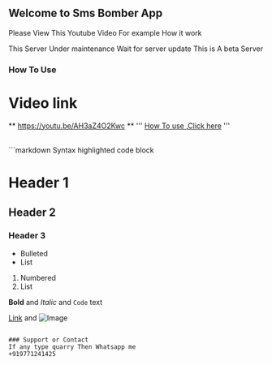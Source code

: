 ## Welcome to Sms Bomber App
Please View This Youtube Video
For example How it work

This Server Under maintenance
Wait for server update 
This is A beta Server

### How To Use
# Video link
** https://youtu.be/AH3aZ4O2Kwc **
'''
[How To use ,Click here](https://youtu.be/AH3aZ4O2Kwc)
'''

<br>
```markdown
Syntax highlighted code block

# Header 1
## Header 2
### Header 3

- Bulleted
- List

1. Numbered
2. List

**Bold** and _Italic_ and `Code` text

[Link](url) and ![Image](src)
```

### Support or Contact
If any type quarry Then Whatsapp me
+919771241425
